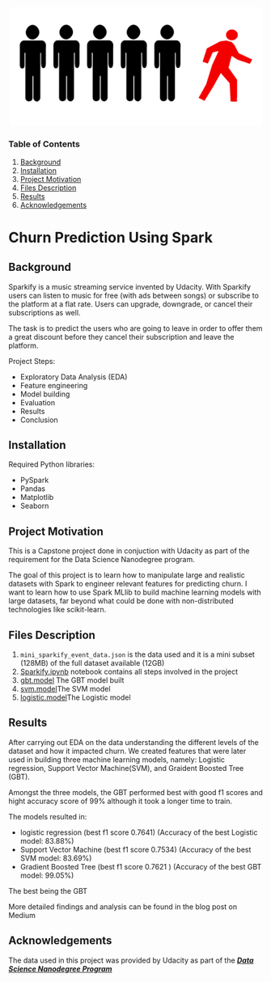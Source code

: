 <!-- PROJECT LOGO -->
<br />
<p align="center">
  
  <a href="https://github.com/OmoyeniO/Churn-Prediction-Using-Spark">
    <img src="sparkify_img.png" alt="Logo", width = 500 >
  </a>
  
</p>







### Table of Contents

1. [Background](#Background)
2. [Installation](#Installation)
3. [Project Motivation](#Motivation)
4. [Files Description](#Files)
5. [Results](#Results)
6. [Acknowledgements](#Acknowledgements)



# Churn Prediction Using Spark



##  Background<a name="Background"></a>
Sparkify is a music streaming service invented by Udacity. With Sparkify users can listen to music for free (with ads between songs) or subscribe to the platform at a flat rate. Users can upgrade, downgrade, or cancel their subscriptions as well.

The task is to predict the users who are going to leave in order to offer them a great discount before they cancel their subscription and leave the platform.

Project Steps:

* Exploratory Data Analysis (EDA)
* Feature engineering
* Model building 
* Evaluation
* Results
* Conclusion




##  Installation<a name="Installation"></a>

Required Python libraries:

* PySpark 
* Pandas
* Matplotlib 
* Seaborn  





## Project Motivation<a name="Motivation"></a>

This is a Capstone project done in conjuction with Udacity as part of the requirement for the Data Science Nanodegree program.

The goal of this project is to learn how to manipulate large and realistic datasets with Spark to engineer relevant features for predicting churn. I want to learn how to use Spark MLlib to build machine learning models with large datasets, far beyond what could be done with non-distributed technologies like scikit-learn.





## Files Description<a name="files"></a>

1. `mini_sparkify_event_data.json` is the data used and it is a mini subset (128MB) of the full dataset available (12GB)
2. [Sparkify.ipynb](./Sparkify.ipynb) notebook contains all steps involved in the project
3. [gbt.model](./gbt.model) The GBT model built
4. [svm.model](./svm.model)The SVM model 
5. [logistic.model](./logistic.model)The Logistic model 





## Results<a name="results"></a> 

After carrying out EDA on the data understanding the different levels of the dataset and how it impacted churn. We created features that were later used in building three machine learning models, namely: Logistic regression, Support Vector Machine(SVM), and Graident Boosted Tree (GBT).

Amongst the three models, the GBT performed best with good f1 scores and hight accuracy score of 99% although it took a longer time to train.

The models resulted in:

* logistic regression (best f1 score 0.7641) (Accuracy of the best Logistic model: 83.88%)
* Support Vector Machine (best f1 score 0.7534) (Accuracy of the best SVM model: 83.69%)
* Gradient Boosted Tree (best f1 score 0.7621 ) (Accuracy of the best GBT model: 99.05%)

The best being the GBT


More detailed findings and analysis can be found in the blog post on Medium





## Acknowledgements<a name="Acknowledgements"></a> 
The data used in this project was provided by Udacity as part of the ***[Data Science Nanodegree Program](https://www.udacity.com/course/data-scientist-nanodegree--nd025)*** 




